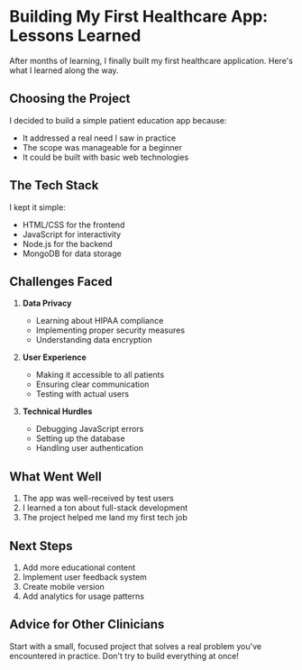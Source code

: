 # Building My First Healthcare App: Lessons Learned

After months of learning, I finally built my first healthcare application. Here's what I learned along the way.

## Choosing the Project

I decided to build a simple patient education app because:
- It addressed a real need I saw in practice
- The scope was manageable for a beginner
- It could be built with basic web technologies

## The Tech Stack

I kept it simple:
- HTML/CSS for the frontend
- JavaScript for interactivity
- Node.js for the backend
- MongoDB for data storage

## Challenges Faced

1. **Data Privacy**
   - Learning about HIPAA compliance
   - Implementing proper security measures
   - Understanding data encryption

2. **User Experience**
   - Making it accessible to all patients
   - Ensuring clear communication
   - Testing with actual users

3. **Technical Hurdles**
   - Debugging JavaScript errors
   - Setting up the database
   - Handling user authentication

## What Went Well

1. The app was well-received by test users
2. I learned a ton about full-stack development
3. The project helped me land my first tech job

## Next Steps

1. Add more educational content
2. Implement user feedback system
3. Create mobile version
4. Add analytics for usage patterns

## Advice for Other Clinicians

Start with a small, focused project that solves a real problem you've encountered in practice. Don't try to build everything at once! 